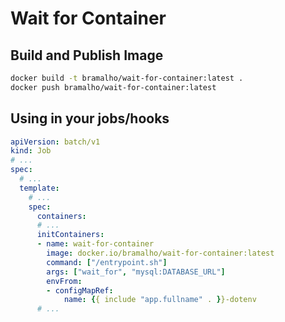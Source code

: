 # Wait for Container

## Build and Publish Image

```bash
docker build -t bramalho/wait-for-container:latest .
docker push bramalho/wait-for-container:latest
```

## Using in your jobs/hooks

```yaml
apiVersion: batch/v1
kind: Job
# ...
spec:
  # ...
  template:
    # ...
    spec:
      containers:
      # ...
      initContainers:
      - name: wait-for-container
        image: docker.io/bramalho/wait-for-container:latest
        command: ["/entrypoint.sh"]
        args: ["wait_for", "mysql:DATABASE_URL"]
        envFrom:
        - configMapRef:
            name: {{ include "app.fullname" . }}-dotenv
      # ...
```
